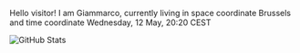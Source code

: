 Hello visitor! I am Giammarco, currently living in space coordinate Brussels and time coordinate Wednesday, 12 May, 20:20 CEST

![GitHub Stats](https://github-readme-stats.vercel.app/api?username=grcasanova)
